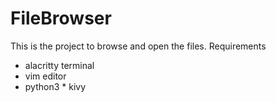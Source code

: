 # FileBrowser
This is the project to browse and open the files.
Requirements
  - alacritty terminal
  - vim editor
  - python3
        * kivy
        
